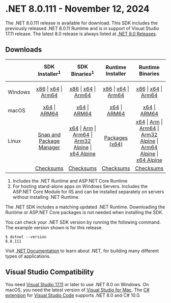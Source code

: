# .NET 8.0.111 - November 12, 2024

The .NET 8.0.111 release is available for download. This SDK includes the previously released .NET 8.0.11 Runtime and is in support of Visual Studio 17.11 release. The latest 8.0 release is always listed at [.NET 8.0 Releases](../README.md).

## Downloads

|           | SDK Installer<sup>1</sup>                        | SDK Binaries<sup>1</sup>                 | Runtime Installer                                        | Runtime Binaries                                 | ASP.NET Core Runtime           |Windows Desktop Runtime          |
| --------- | :------------------------------------------:     | :----------------------:                 | :---------------------------:                            | :-------------------------:                      | :-----------------:            | :-----------------:            |
| Windows   | [x86][dotnet-sdk-win-x86.exe] \| [x64][dotnet-sdk-win-x64.exe] \| [Arm64][dotnet-sdk-win-arm64.exe] | [x86][dotnet-sdk-win-x86.zip] \| [x64][dotnet-sdk-win-x64.zip] \|  [Arm64][dotnet-sdk-win-arm64.zip] | [x86][dotnet-runtime-win-x86.exe] \| [x64][dotnet-runtime-win-x64.exe] \| [Arm64][dotnet-runtime-win-arm64.exe] | [x86][dotnet-runtime-win-x86.zip] \| [x64][dotnet-runtime-win-x64.zip] \| [Arm64][dotnet-runtime-win-arm64.zip] | [x86][aspnetcore-runtime-win-x86.exe] \| [x64][aspnetcore-runtime-win-x64.exe] \|<br/> [Hosting Bundle][dotnet-hosting-win.exe]<sup>2</sup> | [x86][windowsdesktop-runtime-win-x86.exe] \| [x64][windowsdesktop-runtime-win-x64.exe] \| [Arm64][windowsdesktop-runtime-win-arm64.exe] |
| macOS     | [x64][dotnet-sdk-osx-x64.pkg] \| [ARM64][dotnet-sdk-osx-arm64.pkg] | [x64][dotnet-sdk-osx-x64.tar.gz] \| [ARM64][dotnet-sdk-osx-arm64.tar.gz]  | [x64][dotnet-runtime-osx-x64.pkg] \| [ARM64][dotnet-runtime-osx-arm64.pkg] | [x64][dotnet-runtime-osx-x64.tar.gz] \| [ARM64][dotnet-runtime-osx-arm64.tar.gz]| [x64][aspnetcore-runtime-osx-x64.tar.gz] \| [ARM64][aspnetcore-runtime-osx-arm64.tar.gz] | - |<sup>1</sup>
| Linux     |  [Snap and Package Manager](../install-linux.md)  | [x64][dotnet-sdk-linux-x64.tar.gz] \| [Arm][dotnet-sdk-linux-arm.tar.gz]  \| [Arm64][dotnet-sdk-linux-arm64.tar.gz] \| [Arm32 Alpine][dotnet-sdk-linux-musl-arm.tar.gz]  \| [x64 Alpine][dotnet-sdk-linux-musl-x64.tar.gz] | [Packages (x64)][linux-packages] | [x64][dotnet-runtime-linux-x64.tar.gz] \| [Arm][dotnet-runtime-linux-arm.tar.gz] \| [Arm64][dotnet-runtime-linux-arm64.tar.gz] \| [Arm32 Alpine][dotnet-runtime-linux-musl-arm.tar.gz] \| [Arm64 Alpine][dotnet-runtime-linux-musl-arm64.tar.gz] \| [x64 Alpine][dotnet-runtime-linux-musl-x64.tar.gz]  | [x64][aspnetcore-runtime-linux-x64.tar.gz]<sup>1</sup>  \| [Arm][aspnetcore-runtime-linux-arm.tar.gz]<sup>1</sup> \| [Arm64][aspnetcore-runtime-linux-arm64.tar.gz]<sup>1</sup> \| [x64 Alpine][aspnetcore-runtime-linux-musl-x64.tar.gz] | - | <sup>1</sup> |
|  | [Checksums][checksums-sdk]                             | [Checksums][checksums-sdk]                                      | [Checksums][checksums-runtime]                             | [Checksums][checksums-runtime]  | [Checksums][checksums-runtime]  | [Checksums][checksums-runtime]

1. Includes the .NET Runtime and ASP.NET Core Runtime
2. For hosting stand-alone apps on Windows Servers. Includes the ASP.NET Core Module for IIS and can be installed separately on servers without installing .NET Runtime.

The .NET SDK includes a matching updated .NET Runtime. Downloading the Runtime or ASP.NET Core packages is not needed when installing the SDK.

You can check your .NET SDK version by running the following command. The example version shown is for this release.

```console
$ dotnet --version
8.0.111
```
Visit [.NET Documentation](https://learn.microsoft.com/dotnet/) to learn about .NET, for building many different types of applications.

## Visual Studio Compatibility

You need [Visual Studio 17.11](https://visualstudio.microsoft.com) or later to use .NET 8.0 on Windows. On macOS, you need the latest version of [Visual Studio for Mac](https://visualstudio.microsoft.com/vs/mac/). The [C# extension](https://code.visualstudio.com/docs/languages/dotnet) for [Visual Studio Code](https://code.visualstudio.com/) supports .NET 8.0 and C# 10.0.

[blob-runtime]: https://dotnetcli.blob.core.windows.net/dotnet/Runtime/
[blob-sdk]: https://dotnetcli.blob.core.windows.net/dotnet/Sdk/
[release-notes]: 8.0.111.md

[checksums-runtime]: https://dotnetcli.blob.core.windows.net/dotnet/checksums/8.0.11-sha.txt
[checksums-sdk]: https://dotnetcli.blob.core.windows.net/dotnet/checksums/8.0.11-sha.txt

[linux-install]: https://learn.microsoft.com/dotnet/core/install/linux
[linux-packages]: ../install-linux.md

[//]: # ( Runtime 8.0.11)
[dotnet-runtime-linux-arm.tar.gz]: https://download.visualstudio.microsoft.com/download/pr/b4d8f2f3-a0fd-4d48-b584-cae2c3af5c06/97479f98b5746e515d7d99f72b67c852/dotnet-runtime-8.0.11-linux-arm.tar.gz
[dotnet-runtime-linux-arm64.tar.gz]: https://download.visualstudio.microsoft.com/download/pr/501c5677-1a80-4232-9223-2c1ad336a304/867b5afc628837835a409cf4f465211d/dotnet-runtime-8.0.11-linux-arm64.tar.gz
[dotnet-runtime-linux-musl-arm.tar.gz]: https://download.visualstudio.microsoft.com/download/pr/a7c1c05c-3295-4564-92d2-896f35807f4c/2eda12f650084627e0430a52477a98b9/dotnet-runtime-8.0.11-linux-musl-arm.tar.gz
[dotnet-runtime-linux-musl-arm64.tar.gz]: https://download.visualstudio.microsoft.com/download/pr/103ae393-f13f-4467-a050-cb437a0fc95d/49e6ee2de95017554e161b7048746a29/dotnet-runtime-8.0.11-linux-musl-arm64.tar.gz
[dotnet-runtime-linux-musl-x64.tar.gz]: https://download.visualstudio.microsoft.com/download/pr/38650024-417b-4fe4-b0b3-aff0ad98dee2/a48665c0f7099dd0672e6c277f5e5064/dotnet-runtime-8.0.11-linux-musl-x64.tar.gz
[dotnet-runtime-linux-x64.tar.gz]: https://download.visualstudio.microsoft.com/download/pr/805cdca8-ac43-4d76-8ce8-efd11f1997f2/17aeb8b0cd34c6f8d80217bf6a4ed3cd/dotnet-runtime-8.0.11-linux-x64.tar.gz
[dotnet-runtime-osx-arm64.pkg]: https://download.visualstudio.microsoft.com/download/pr/55eb2a49-2523-402e-b623-7a9017b8bdef/8ccd40a213ec2964af419f9f72263027/dotnet-runtime-8.0.11-osx-arm64.pkg
[dotnet-runtime-osx-arm64.tar.gz]: https://download.visualstudio.microsoft.com/download/pr/e5b4d32a-09a7-4028-accb-3b6c51828282/e4ecc94db4507f16a9916dc3be9b6706/dotnet-runtime-8.0.11-osx-arm64.tar.gz
[dotnet-runtime-osx-x64.pkg]: https://download.visualstudio.microsoft.com/download/pr/3f926dd2-d234-437a-8f6a-ea6d77c3684c/3e836a345b136091713a769b87f34993/dotnet-runtime-8.0.11-osx-x64.pkg
[dotnet-runtime-osx-x64.tar.gz]: https://download.visualstudio.microsoft.com/download/pr/f32ae8ed-e8e3-4d1b-8425-852696e4dbe6/1f67d82ebd50b27574ccc4a06b2500b8/dotnet-runtime-8.0.11-osx-x64.tar.gz
[dotnet-runtime-win-arm64.exe]: https://download.visualstudio.microsoft.com/download/pr/9cf62bb7-02fa-4072-b765-5e04ad089788/3f34dd5659f99172aea7c4cc9dc7a975/dotnet-runtime-8.0.11-win-arm64.exe
[dotnet-runtime-win-arm64.zip]: https://download.visualstudio.microsoft.com/download/pr/3b250d28-7fae-473c-a064-c312c35ca7c8/bc1771d6d4b7dd9dbe6fbb417b9ef1e6/dotnet-runtime-8.0.11-win-arm64.zip
[dotnet-runtime-win-x64.exe]: https://download.visualstudio.microsoft.com/download/pr/53e9e41c-b362-4598-9985-45f989518016/53c5e1919ba2fe23273f2abaff65595b/dotnet-runtime-8.0.11-win-x64.exe
[dotnet-runtime-win-x64.zip]: https://download.visualstudio.microsoft.com/download/pr/92f9abc6-1e19-40cd-82cf-670be98d3533/46e1346503f4b54418bf9d5f861f1d43/dotnet-runtime-8.0.11-win-x64.zip
[dotnet-runtime-win-x86.exe]: https://download.visualstudio.microsoft.com/download/pr/a8d1a489-60d6-4e63-93ee-ab9c44d78b0d/5519f99ff50de6e096bb1d266dd0e667/dotnet-runtime-8.0.11-win-x86.exe
[dotnet-runtime-win-x86.zip]: https://download.visualstudio.microsoft.com/download/pr/34670006-7e69-4750-9012-cf1e15bc83d1/c4c887089dbea784726b26facaae336a/dotnet-runtime-8.0.11-win-x86.zip

[//]: # ( WindowsDesktop 8.0.11)
[windowsdesktop-runtime-win-arm64.exe]: https://download.visualstudio.microsoft.com/download/pr/09955e67-cda6-4e43-8c5b-c1e4a0ae14b1/1b0b2ca50230e92b8a6619fbd8454225/windowsdesktop-runtime-8.0.11-win-arm64.exe
[windowsdesktop-runtime-win-arm64.zip]: https://download.visualstudio.microsoft.com/download/pr/0c72c4b0-78b5-45fa-904b-857d7e029127/a3eba9f30f52dc318c1c8481370d7f26/windowsdesktop-runtime-8.0.11-win-arm64.zip
[windowsdesktop-runtime-win-x64.exe]: https://download.visualstudio.microsoft.com/download/pr/27bcdd70-ce64-4049-ba24-2b14f9267729/d4a435e55182ce5424a7204c2cf2b3ea/windowsdesktop-runtime-8.0.11-win-x64.exe
[windowsdesktop-runtime-win-x64.zip]: https://download.visualstudio.microsoft.com/download/pr/b8c2c1ff-9e92-407a-b251-2b722f5cbf1e/55b497c10edf74c53154e41bb644067f/windowsdesktop-runtime-8.0.11-win-x64.zip
[windowsdesktop-runtime-win-x86.exe]: https://download.visualstudio.microsoft.com/download/pr/6e1f5faf-ee7d-4db0-9111-9e270a458342/4cdcd1af2d6914134308630f048fbdfc/windowsdesktop-runtime-8.0.11-win-x86.exe
[windowsdesktop-runtime-win-x86.zip]: https://download.visualstudio.microsoft.com/download/pr/46b2e558-0b8a-4e77-b579-50d938b8a8fc/a5027367c5dbfc43485a57735479ab60/windowsdesktop-runtime-8.0.11-win-x86.zip

[//]: # ( ASP 8.0.11)
[aspnetcore-runtime-linux-arm.tar.gz]: https://download.visualstudio.microsoft.com/download/pr/003f180b-e695-4094-bc3f-ef6473883d43/e861cb56edd58b05b03b5a92cf995f12/aspnetcore-runtime-8.0.11-linux-arm.tar.gz
[aspnetcore-runtime-linux-arm64.tar.gz]: https://download.visualstudio.microsoft.com/download/pr/64a9f696-b039-4a73-b705-288fbf9c2e8f/c36bc24d6d359c019408b4f94ee67b59/aspnetcore-runtime-8.0.11-linux-arm64.tar.gz
[aspnetcore-runtime-linux-musl-arm.tar.gz]: https://download.visualstudio.microsoft.com/download/pr/915433cc-c272-42c4-8599-e4dad1f37169/fb50da250331d885f108ef5147a55383/aspnetcore-runtime-8.0.11-linux-musl-arm.tar.gz
[aspnetcore-runtime-linux-musl-arm64.tar.gz]: https://download.visualstudio.microsoft.com/download/pr/52d8da68-2c23-462b-8714-947d9c92f4c1/e57551e568e148dc30c3301382a0076f/aspnetcore-runtime-8.0.11-linux-musl-arm64.tar.gz
[aspnetcore-runtime-linux-musl-x64.tar.gz]: https://download.visualstudio.microsoft.com/download/pr/2c532eff-49e5-4177-9d37-54e1eabc1a6c/7cd1d4612b9bd15ccb555bc2a3ada721/aspnetcore-runtime-8.0.11-linux-musl-x64.tar.gz
[aspnetcore-runtime-linux-x64.tar.gz]: https://download.visualstudio.microsoft.com/download/pr/6f89757c-3dde-4c3a-96a0-b04b1bde2c92/6a3591b360ed0f9d1118b97560b89625/aspnetcore-runtime-8.0.11-linux-x64.tar.gz
[aspnetcore-runtime-osx-arm64.tar.gz]: https://download.visualstudio.microsoft.com/download/pr/67a3d635-a541-43c4-88ce-6f7882908693/5701a1609eb7231e65fc4e415cd9f2b8/aspnetcore-runtime-8.0.11-osx-arm64.tar.gz
[aspnetcore-runtime-osx-x64.tar.gz]: https://download.visualstudio.microsoft.com/download/pr/2e82f0c0-2d31-4fdf-b289-ae4157be0304/c82a8ccd41f2aa7918c7f888df1a40e5/aspnetcore-runtime-8.0.11-osx-x64.tar.gz
[aspnetcore-runtime-win-arm64.exe]: https://download.visualstudio.microsoft.com/download/pr/dbae9dc3-0e80-4be5-aab7-cf2982cb0fdd/9e7495fe93ab3db8222d0f1a4091c5d5/aspnetcore-runtime-8.0.11-win-arm64.exe
[aspnetcore-runtime-win-arm64.zip]: https://download.visualstudio.microsoft.com/download/pr/dad5eee5-7160-4e96-8e87-1513fab74b2e/d2505cc30d29e41cce896b83dd2bb5ea/aspnetcore-runtime-8.0.11-win-arm64.zip
[aspnetcore-runtime-win-x64.exe]: https://download.visualstudio.microsoft.com/download/pr/8d6c1aaa-7d58-455a-acec-aab350860582/ab5f7c23dc72516e77065fcaf99ad444/aspnetcore-runtime-8.0.11-win-x64.exe
[aspnetcore-runtime-win-x64.zip]: https://download.visualstudio.microsoft.com/download/pr/2aced1d1-b3b1-41f7-ac70-20afc83cb373/45c19e7e9126b5deca89cd8bf98ff744/aspnetcore-runtime-8.0.11-win-x64.zip
[aspnetcore-runtime-win-x86.exe]: https://download.visualstudio.microsoft.com/download/pr/ec269a43-5283-4590-bc9c-3d1c6e4fb091/35f22b6cffe627283f55da9c2b7a3408/aspnetcore-runtime-8.0.11-win-x86.exe
[aspnetcore-runtime-win-x86.zip]: https://download.visualstudio.microsoft.com/download/pr/d0451d67-9e3d-4c39-9703-e5f0c276bbf5/dfbfa6f8523d701c9da006557cf524b9/aspnetcore-runtime-8.0.11-win-x86.zip
[aspnetcore-runtime-composite-linux-arm.tar.gz]: https://download.visualstudio.microsoft.com/download/pr/433b7ef1-e838-4aa3-a84e-871a0f60e164/b088bececb29dce4fda2c8cf480f6dff/aspnetcore-runtime-composite-8.0.11-linux-arm.tar.gz
[aspnetcore-runtime-composite-linux-arm64.tar.gz]: https://download.visualstudio.microsoft.com/download/pr/bf1892e1-63b2-4920-9729-06d8d33a642f/cd59b458e2b58d2df92a507406018ef6/aspnetcore-runtime-composite-8.0.11-linux-arm64.tar.gz
[aspnetcore-runtime-composite-linux-musl-arm.tar.gz]: https://download.visualstudio.microsoft.com/download/pr/b389030a-d23f-4925-b38c-17c7de2ef56d/1b5a615f937d08c2d3b6edf6d5209669/aspnetcore-runtime-composite-8.0.11-linux-musl-arm.tar.gz
[aspnetcore-runtime-composite-linux-musl-arm64.tar.gz]: https://download.visualstudio.microsoft.com/download/pr/990cdca1-4834-41fa-9392-501edf79c871/cc170a60f2d6b67f5067c25313ff98e7/aspnetcore-runtime-composite-8.0.11-linux-musl-arm64.tar.gz
[aspnetcore-runtime-composite-linux-musl-x64.tar.gz]: https://download.visualstudio.microsoft.com/download/pr/08b48c06-cde8-4646-b43b-f2d1b6f20308/ec7a5ded0e1e69aeca48449339dcd9fa/aspnetcore-runtime-composite-8.0.11-linux-musl-x64.tar.gz
[aspnetcore-runtime-composite-linux-x64.tar.gz]: https://download.visualstudio.microsoft.com/download/pr/c3835d53-ecb5-43b6-9499-42ed418da912/aeb74b2fd8949b9dacd2836be1dac9b1/aspnetcore-runtime-composite-8.0.11-linux-x64.tar.gz
[dotnet-hosting-win.exe]: https://download.visualstudio.microsoft.com/download/pr/4956ec5e-8502-4454-8f28-40239428820f/e7181890eed8dfa11cefbf817c4e86b0/dotnet-hosting-8.0.11-win.exe

[//]: # ( SDK 8.0.111)
[dotnet-sdk-linux-arm.tar.gz]: https://download.visualstudio.microsoft.com/download/pr/0aca42a5-6e85-43e4-8fed-0a5af898c82d/0ee32409bad9aec0608e1bcf2f767a32/dotnet-sdk-8.0.111-linux-arm.tar.gz
[dotnet-sdk-linux-arm64.tar.gz]: https://download.visualstudio.microsoft.com/download/pr/c6a51c8e-3dbe-4f8b-a642-6e4be0ea0171/e98afd2817656cd96445fed528776661/dotnet-sdk-8.0.111-linux-arm64.tar.gz
[dotnet-sdk-linux-musl-arm.tar.gz]: https://download.visualstudio.microsoft.com/download/pr/23273a60-23a0-4fbd-8ffb-8eddb2880ee2/65a67bebc6cc7d85fde858fb501e5c4d/dotnet-sdk-8.0.111-linux-musl-arm.tar.gz
[dotnet-sdk-linux-musl-arm64.tar.gz]: https://download.visualstudio.microsoft.com/download/pr/60fc0fcc-1f82-497f-8ed2-89b75ef19388/d78cb2271cfa396e119dacb534a0e8bb/dotnet-sdk-8.0.111-linux-musl-arm64.tar.gz
[dotnet-sdk-linux-musl-x64.tar.gz]: https://download.visualstudio.microsoft.com/download/pr/6b36b2f4-0a10-40a8-96b6-b222860f9820/22605ad401868ae796ec1911984c46a5/dotnet-sdk-8.0.111-linux-musl-x64.tar.gz
[dotnet-sdk-linux-x64.tar.gz]: https://download.visualstudio.microsoft.com/download/pr/71b9adff-5d7d-4567-aba4-d0da010e293f/88bd38320ab4a4524e71aec64bf88676/dotnet-sdk-8.0.111-linux-x64.tar.gz
[dotnet-sdk-osx-arm64.pkg]: https://download.visualstudio.microsoft.com/download/pr/ea866331-8f27-4f7b-9352-f32c4920599a/231cdac1e8b2835ef0d80a65ee5b17e6/dotnet-sdk-8.0.111-osx-arm64.pkg
[dotnet-sdk-osx-arm64.tar.gz]: https://download.visualstudio.microsoft.com/download/pr/92958c4d-e15c-4554-9ab7-b6b251fa95e0/d931778a5156b6d739583cd1af0139d8/dotnet-sdk-8.0.111-osx-arm64.tar.gz
[dotnet-sdk-osx-x64.pkg]: https://download.visualstudio.microsoft.com/download/pr/734b1fd4-6fee-4885-b008-9dd96229ece2/48f2c92492edc182f6d76679d5675dcd/dotnet-sdk-8.0.111-osx-x64.pkg
[dotnet-sdk-osx-x64.tar.gz]: https://download.visualstudio.microsoft.com/download/pr/2c694b43-e8e5-49b4-a26b-a8d1850d8974/aacd6da4f057a37d12074b076368eda6/dotnet-sdk-8.0.111-osx-x64.tar.gz
[dotnet-sdk-win-arm64.exe]: https://download.visualstudio.microsoft.com/download/pr/d6afcfd8-d9b2-4849-a02c-521d5e512581/c4cb909eefef62ad3846875db0b0f7ca/dotnet-sdk-8.0.111-win-arm64.exe
[dotnet-sdk-win-arm64.zip]: https://download.visualstudio.microsoft.com/download/pr/4138ebc4-818c-4b58-b806-e42930a20cce/808bde0fe22f1493b83159caa9ad608b/dotnet-sdk-8.0.111-win-arm64.zip
[dotnet-sdk-win-x64.exe]: https://download.visualstudio.microsoft.com/download/pr/25556d50-c52f-4941-b5d8-fa0e7e0168c2/aa802988431129dbed20d2d77d5d49bf/dotnet-sdk-8.0.111-win-x64.exe
[dotnet-sdk-win-x64.zip]: https://download.visualstudio.microsoft.com/download/pr/dcfc3c77-4551-43e1-9ac7-b788f7e9a346/337687756beae1da6ce1bac1a38981c5/dotnet-sdk-8.0.111-win-x64.zip
[dotnet-sdk-win-x86.exe]: https://download.visualstudio.microsoft.com/download/pr/41730218-9c61-4bc6-9037-07e595a3d80b/0e912ddc2a26c84242d7172d84563624/dotnet-sdk-8.0.111-win-x86.exe
[dotnet-sdk-win-x86.zip]: https://download.visualstudio.microsoft.com/download/pr/e35b9d05-a2af-4cfc-b67e-785912a3e05f/dd7f41e3ac9bc224e4dfeb44c3d2e753/dotnet-sdk-8.0.111-win-x86.zip
